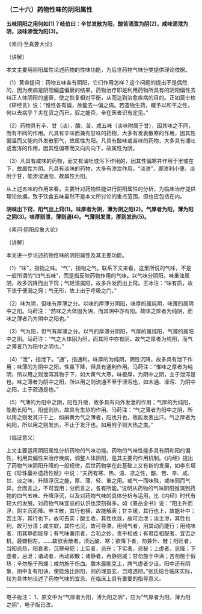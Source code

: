### （二十六）药物性味的阴阳属性

**五味阴阳之用何如(1)？岐伯曰：辛甘发散为阳，酸苦涌泄为阴(2)，咸味涌泄为阴，淡味渗泄为阳(3)。**

​《素问·至真要大论》

〔讲解〕

本文主要用阴阳属性论述药物的性味功能，为后世药物气味分类提供理论依据。

（1）黄帝提问：药物五味各有阴阳，它们作用怎样？这个问题的提出不是偶然的，因为疾病是阴阳偏盛偏衰的结果，药物治疗即是利用药物所具有的阴阳偏性去纠正人体阴阳的盛衰，使之恢复相对平衡，从而达到治愈疾病的目的。正如莫士枚《研经言》说：“惟性各有偏，故能去一偏之病。若造物生药，概予以和平之性，何以去病乎？夫在驭之而已，驭之能否，全在医者识有定见。”

（2）药物具有辛、甘（淡）、酸、苦、咸五味（淡味附属于甘），因其味之不同，而有不同的作用。凡具有辛味而兼有甘味的药物，大多有发表散寒的作用，因其性偏温而又能向外发散邪气，故属性为阳。凡具有酸味或苦味的药物，大多具有涌吐或泄泻的作用，因其性偏寒而又向内向下，故属性为阴。

（3）凡具有咸味的药物，而又有涌吐或泻下作用的，因其性偏寒并作用于里或在下，故属性为阴。凡具有淡味的药物，大多有渗泄作用。“淡渗”，即渗利小便。淡附于甘，能渗湿通阳，故属性为阳。

从上述五味的作用来看，主要针对药物性能进行阴阳属性的分析，为临床治疗提供理论依据。致于饮食五味虽然不是本文所讨论的重点范围，但也应包括在内。

**阴味出下窍，阳气出上窍(1)。味厚者为阴，薄为阴之阳(2)。气厚者为阳，薄为阳之阴(3)。味厚则泄，薄则通(4)。气薄则发泄，厚则发热(5)。**

《素问·阴阳应象大论》

〔讲解〕

本文进一步论述药物性味的阴阳属性及其主要功能。

（1）“味”，指物之味。“气”，指物之气。联系下文来看，这里所说的气味，不是一般所谓的“四气五味”，而是指反映药物作用的气味。以气味分阴阳，味重浊属阴，故多沉降而出下窍；气轻清属阳，故多升发而出上窍。王冰注：“味有质，故下流于便溺之窍；气无形，故上出于呼吸之门。”

（2）味为阴，但味有厚薄之分。以味的厚薄分阴阳，味厚的属纯阴，味薄的属阴中之阳。马莳注：“然味之大体固为阴，而其阴中亦有阳。故味之厚者为纯阴，而味之薄者乃为阴中之阳也。”

（3）气为阳，但气有厚薄之分。以气的厚薄分阴阳，气厚的属纯阳，气薄的属阳中之阴。马莳注：“气之大体固为阳，而其阳中亦有阴，故气之厚者为纯阳，而气之薄者乃为阳中之阴也。”

（4）“泄"，指泄下。“通”，指通利。味厚的为纯阴，阴性沉降，故多具有泄下作用；味薄的为阴中之阳，性虽下降，但具有通利作用。马莳注：“惟味之厚者为纯阴，所以用之则泄泻其物于下，如大黄气大寒，味极厚，为阴中之阴，主于泄泻是也。味之薄者为阴中之阳，所以用之则流通不至于泄泻也，如木通、泽泻、为阴中之阳，主于疏通是也。”

（5）气薄的为阳中之阴，阳性升散，故多具有向外发泄的作用；气厚的为纯阳，能助长阳气，阳盛则热，故具有生热的作用。马莳注：“气之薄者为阳中之阴，所以用之则发其汗于上，如麻黄为气之薄者，阳也升也，故能发表出汗。气之厚者为纯阳，所以用之则发热，不止于发汗也。如用附子则大热之类。”

〔临证意义〕

上文主要运用阴阳属性分析药物的气味功能。药物的气味性能多具有阴和阳的偏性，利用其偏性来治疗疾病，调整人体阴阳，是其主要的作用机制。《内经》提出了药物气味阴阳升降的一般规律，后世药物学在此基础上又有新的发展，如李东垣在《珍珠囊补遗药性赋》中说：“夫药有寒、热、温、凉之性，酸、苦、辛、咸、甘、淡之味，升降浮沉之能，厚、薄、轻、重之用。或气一而味殊，或味同而气异。合而言之，不可混用；分而言之，各有所能。”说明从药物的气味阴阳推演到药物的四气五味、升降浮沉，以及对药物气味的具体分析与运用，比《内经》时代有较大的发展。对药物气味宜忌的认识也深刻得多。如《景岳全书》说：“阳主升而浮，阴主沉而降。辛主散，其行也横，故能解表；甘主缓，其行也上，故能补中；苦主泻，其行也下，故可去实；酸主收，其性也敛，故可治泄；淡主渗，其性也利，故可分清；咸主软，其性也沉，故可导滞。用纯气者，用其动而能行；用纯味者，用其静而能导；有气味兼用者，合和之妙，贵乎相成；有君臣相配者，宜否之机，最嫌相左。……故欲表散者，须远酸、寒；欲降下者，勿兼升、散；阳旺者，当知忌热，阳衰者，沉寒毋犯；上实者，忌升；下实者，忌秘；上虚者，忌降；下虚者，忌泄；诸动者，再动即散；诸静者，再静则减；甘勿施于中满；苦勿施于假热；辛勿施于热燥；咸勿施于伤血。酸木最能克土，脾气虚者少设。阳中还有阴象，阴中复有阳诀，使能烛比阴阳，则药理虽玄，岂难透彻。”张氏结合临床实际，较为具体地论述了药物气味的宜忌，在临床上具有重要的指导意义。

------
电子版注：
1、原文中为“气厚者为阳，溥为阳之阴”，应为“气厚者为阳，薄为阳之阴”，电子版已改。

